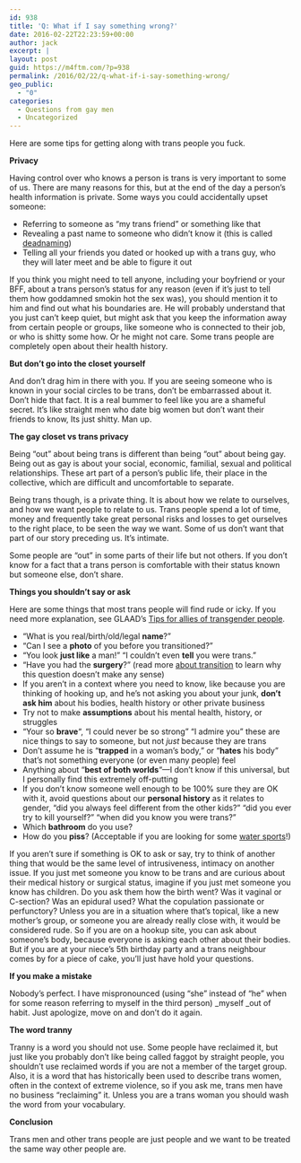 ```yaml
---
id: 938
title: 'Q: What if I say something wrong?'
date: 2016-02-22T22:23:59+00:00
author: jack
excerpt: |
layout: post
guid: https://m4ftm.com/?p=938
permalink: /2016/02/22/q-what-if-i-say-something-wrong/
geo_public:
  - "0"
categories:
  - Questions from gay men
  - Uncategorized
---
```

Here are some tips for getting along with trans people you fuck.

**Privacy**

Having control over who knows a person is trans is very important to some of us. There are many reasons for this, but at the end of the day a person’s health information is private. Some ways you could accidentally upset someone:

  * Referring to someone as “my trans friend” or something like that
  * Revealing a past name to someone who didn’t know it (this is called <a href="http://www.urbandictionary.com/define.php?term=deadname" target="_blank" rel="noopener noreferrer">deadnaming</a>)
  * Telling all your friends you dated or hooked up with a trans guy, who they will later meet and be able to figure it out

If you think you might need to tell anyone, including your boyfriend or your BFF, about a trans person’s status for any reason (even if it’s just to tell them how goddamned smokin hot the sex was), you should mention it to him and find out what his boundaries are. He will probably understand that you just can’t keep quiet, but might ask that you keep the information away from certain people or groups, like someone who is connected to their job, or who is shitty some how. Or he might not care. Some trans people are completely open about their health history.

**But don’t go into the closet yourself**

And don’t drag him in there with you. If you are seeing someone who is known in your social circles to be trans, don’t be embarrassed about it. Don’t hide that fact. It is a real bummer to feel like you are a shameful secret. It’s like straight men who date big women but don’t want their friends to know, Its just shitty. Man up.

**The gay closet vs trans privacy**

Being “out” about being trans is different than being “out” about being gay. Being out as gay is about your social, economic, familial, sexual and political relationships. These art part of a person’s public life, their place in the collective, which are difficult and uncomfortable to separate.

Being trans though, is a private thing. It is about how we relate to ourselves, and how we want people to relate to us. Trans people spend a lot of time, money and frequently take great personal risks and losses to get ourselves to the right place, to be seen the way we want. Some of us don’t want that part of our story preceding us. It’s intimate.

Some people are “out” in some parts of their life but not others. If you don’t know for a fact that a trans person is comfortable with their status known but someone else, don’t share.

**Things you shouldn’t say or ask**

Here are some things that most trans people will find rude or icky. If you need more explanation, see GLAAD’s [Tips for allies of transgender people](http://www.glaad.org/transgender/allies).

  * “What is you real/birth/old/legal **name**?”
  * “Can I see a **photo** of you before you transitioned?”
  * “You look **just like** a man!” “I couldn’t even **tell** you were trans.”
  * “Have you had the **surgery**?” (read more [about transition](https://m4ftm.com/basics/what-is-transition/) to learn why this question doesn’t make any sense)
  * If you aren’t in a context where you need to know, like because you are thinking of hooking up, and he’s not asking you about your junk, **don’t ask him** about his bodies, health history or other private business
  * Try not to make **assumptions** about his mental health, history, or struggles
  * “Your so **brave**“, “I could never be so strong” “I admire you” these are nice things to say to someone, but not _just_ because they are trans
  * Don’t assume he is “**trapped** in a woman’s body,” or “**hates** his body” that’s not something everyone (or even many people) feel
  * Anything about “**best of both worlds**“—I don’t know if this universal, but I personally find this extremely off-putting
  * If you don’t know someone well enough to be 100% sure they are OK with it, avoid questions about our **personal history** as it relates to gender, “did you always feel different from the other kids?” “did you ever try to kill yourself?” “when did you know you were trans?”
  * Which **bathroom** do you use?
  * How do you **piss**? (Acceptable if you are looking for some [water sports](https://m4ftm.com/how-do-you-fuck-a-trans-guy/kinky-sex-with-trans-guys/)!)

If you aren’t sure if something is OK to ask or say, try to think of another thing that would be the same level of intrusiveness, intimacy on another issue. If you just met someone you know to be trans and are curious about their medical history or surgical status, imagine if you just met someone you know has children. Do you ask them how the birth went? Was it vaginal or C-section? Was an epidural used? What the copulation passionate or perfunctory? Unless you are in a situation where that’s topical, like a new mother’s group, or someone you are already really close with, it would be considered rude. So if you are on a hookup site, you can ask about someone’s body, because everyone is asking each other about their bodies. But if you are at your niece’s 5th birthday party and a trans neighbour comes by for a piece of cake, you’ll just have hold your questions.

**If you make a mistake**

Nobody’s perfect. I have mispronounced (using “she” instead of “he” when for some reason referring to myself in the third person) _myself _out of habit. Just apologize, move on and don&#8217;t do it again.

**The word tranny**

Tranny is a word you should not use. Some people have reclaimed it, but just like you probably don’t like being called faggot by straight people, you shouldn’t use reclaimed words if you are not a member of the target group. Also, it is a word that has historically been used to describe trans women, often in the context of extreme violence, so if you ask me, trans men have no business “reclaiming” it. Unless you are a trans woman you should wash the word from your vocabulary.

**Conclusion**

Trans men and other trans people are just people and we want to be treated the same way other people are.